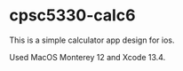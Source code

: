 # cpsc5330-calc6

This is a simple calculator app design for ios.

Used MacOS Monterey 12 and Xcode 13.4.
